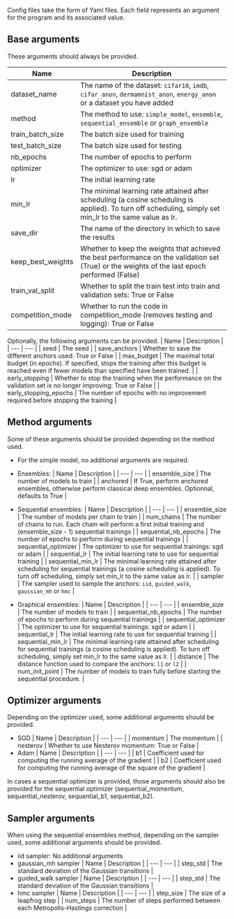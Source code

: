 Config files take the form of Yaml files. Each field represents an argument for the program and its associated value.

## Base arguments
These arguments should always be provided.

| Name | Description |
| --- | --- |
| dataset_name | The name of the dataset: `cifar10`, `imdb`, `cifar_anon`, `dermamnist_anon`, `energy_anon` or a dataset you have added |
| method | The method to use: `simple_model`, `ensemble`, `sequential_ensemble` or `graph_ensemble` |
| train_batch_size | The batch size used for training |
| test_batch_size | The batch size used for testing |
| nb_epochs | The number of epochs to perform |
| optimizer | The optimizer to use: sgd or adam |
| lr | The initial learning rate |
| min_lr | The minimal learning rate attained after scheduling (a cosine scheduling is applied). To turn off scheduling, simply set min_lr to the same value as lr.|
| save_dir | The name of the directory in which to save the results |
| keep_best_weights | Whether to keep the weights that achieved the best performance on the validation set (True) or the weights of the last epoch performed (False) |
| train_val_split | Whether to split the train test into train and validation sets: True or False |
| competition_mode | Whether to run the code in competition_mode (removes testing and logging): True or False |

Optionally, the following arguments can be provided.
| Name | Description |
| --- | --- |
| seed | The seed |
| save_anchors | Whether to save the different anchors used: True or False |
| max_budget | The maximal total budget (in epochs). If specified, stops the training after this budget is reached even if fewer models than specified have been trained. |
| early_stopping | Whether to stop the training when the performance on the validation set is no longer improving: True or False |
| early_stopping_epochs | The number of epochs with no improvement required before stopping the training |

## Method arguments
Some of these arguments should be provided depending on the method used. 

* For the simple model, no additional arguments are required. 
* Ensembles:
  | Name | Description |
  | --- | --- |
  | ensemble_size | The number of models to train |
  | anchored | If True, perform anchored ensembles, otherwise perform classical deep ensembles. Optionnal, defaults to True |
  
* Sequential ensembles:
  | Name | Description |
  | --- | --- |
  | ensemble_size | The number of models per chain to train |
  | num_chains | The number of chains to run. Each chain will perform a first initial training and (ensemble_size - 1) sequential trainings |
  | sequential_nb_epochs | The number of epochs to perform during sequential trainings |
  | sequential_optimizer | The optimizer to use for sequential trainings: sgd or adam |
  | sequential_lr | The initial learning rate to use for sequential training |
  | sequential_min_lr | The minimal learning rate attained after scheduling for sequential trainings (a cosine scheduling is applied). To turn off scheduling, simply set min_lr to the same value as lr. |
  | sampler | The sampler used to sample the anchors: `iid`, `guided_walk`, `gaussian_mh` or `hmc` |

* Graphical ensembles:
  | Name | Description |
  | --- | --- |
  | ensemble_size | The number of models to train |
  | sequential_nb_epochs | The number of epochs to perform during sequential trainings |
  | sequential_optimizer | The optimizer to use for sequential trainings: sgd or adam |
  | sequential_lr | The initial learning rate to use for sequential training |
  | sequential_min_lr | The minimal learning rate attained after scheduling for sequential trainings (a cosine scheduling is applied). To turn off scheduling, simply set min_lr to the same value as lr. |
  | distance | The distance function used to compare the anchors: `l1` or `l2` |
  | num_init_point | The number of models to train fully before starting the sequential procedure. |

## Optimizer arguments
Depending on the optimizer used, some additional arguments should be provided.

* SGD
  | Name | Description |
  | --- | --- |
  | momentum | The momentum |
  | nesterov | Whether to use Nesterov momentum: True or False |
* Adam
  | Name | Description |
  | --- | --- |
  | b1 | Coefficient used for computing the running average of the gradient |
  | b2 | Coefficient used for computing the running average of the square of the gradient |

In cases a sequential optimizer is provided, those arguments should also be provided for the sequential optimizer (sequential_momentum, sequential_nesterov, sequential_b1, sequential_b2).

## Sampler arguments
When using the sequential ensembles method, depending on the sampler used, some additional arguments should be provided.

* iid sampler: No additional arguments
* gaussian_mh sampler
  | Name | Description |
  | --- | --- |
  | step_std | The standard deviation of the Gaussian transitions |
* guided_walk sampler
  | Name | Description |
  | --- | --- |
  | step_std | The standard deviation of the Gaussian transitions |
* hmc sampler
  | Name | Description |
  | --- | --- |
  | step_size | The size of a leapfrog step |
  | num_steps | The number of steps performed between each Metropolis-Hastings correction |
